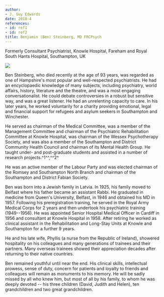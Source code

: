 ```yaml
---
author:
- J. Guy Edwards
date: 2018-4
references:
- id: ref1
- id: ref2
title: Benjamin (Ben) Steinberg, MD FRCPsych
---
```


Formerly Consultant Psychiatrist, Knowle Hospital, Fareham and Royal
South Hants Hospital, Southampton, UK

![](S2056469417000249_inline1.jpg)

Ben Steinberg, who died recently at the age of 93 years, was regarded as
one of Hampshire\'s most popular and well-respected psychiatrists. He
had an encyclopaedic knowledge of many subjects, including psychiatry,
world affairs, history, literature and the theatre, and was a most
engaging conversationalist. He could debate controversies in a robust
but sensitive way, and was a great listener. He had an unrelenting
capacity to care. In his later years, he worked voluntarily for a
charity providing emotional, legal and financial support for refugees
and asylum seekers in Southampton and Winchester.

He served as chairman of the Medical Committee, was a member of the
Management Committee and chairman of the Psychiatric Rehabilitation
Committee at Knowle Hospital, was chairman of the Wessex Psychotherapy
Society, and was also a member of the Southampton and District Community
Health Council and chairman of its Mental Health Group. He taught under-
and post-graduate students and assisted in a number of research
projects.^1^^,^^2^

He was an active member of the Labour Party and was elected chairman of
the Romsey and Southampton North Branch and chairman of the Southampton
and District Fabian Society.

Ben was born into a Jewish family in Latvia. In 1925, his family moved
to Belfast where his father became an assistant Rabbi. He graduated in
medicine from Queen\'s University, Belfast, in 1946 and obtained his MD
in 1957. Following his preregistration training, he served in the Royal
Army Medical Corps for 2 years and then undertook his psychiatric
training (1949--1956). He was appointed Senior Hospital Medical Officer
in Cardiff in 1956 and consultant at Knowle Hospital in 1958. After
retiring he worked as clinical assistant in the Rehabilitation and
Long-Stay Units at Knowle and Southampton for a further 9 years.

He and his late wife, Phyllis (a nurse from the Republic of Ireland),
showered hospitality on his colleagues and many generations of trainees
and their partners. Many overseas trainees showed their appreciation
decades after returning to their native countries.

Ben remained youthful until near the end. His clinical skills,
intellectual prowess, sense of duty, concern for patients and loyalty to
friends and colleagues will remain as monuments to his memory. He will
be sadly missed by all who knew him, but most of all by his family, to
whom he was deeply devoted -- his three children (David, Judith and
Helen), ten grandchildren and two great grandchildren.
